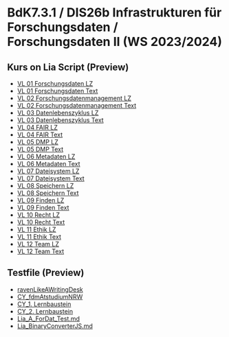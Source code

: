 <!--
author:   Mirjam Blümm, Katharina Fritsch, Janiça Hackenbuchner, Sina Bock

email:    mirjam.bluemm@th-koeln.de

logo:    

version:  0.0.1

language: de

narrator: Deutsch Female

comment:  Linkliste mit Links zur Anzeige des jeweiligen Vorlesungsskripts im Live-Editor von Lia Script
          
tags:     LiaScript, Preview

@btn:     <span class="lia-icon"><lia-keep>@0</lia-keep></span>

link:     https://cdn.jsdelivr.net/npm/bootstrap@5.3.2/dist/css/bootstrap.min.css

import:   
     
-->

# BdK7.3.1 / DIS26b Infrastrukturen für Forschungsdaten / Forschungsdaten II (WS 2023/2024)

<section>

## Kurs on Lia Script (Preview)

- [VL 01 Forschungsdaten LZ](http://liascript.github.io/course/?https://github.com/mbluemm/modul-fdII-thkoeln/blob/main/VL_01_Forschungsdaten_LZ.md)
- [VL 01 Forschungsdaten Text](http://liascript.github.io/course/?https://github.com/mbluemm/modul-fdII-thkoeln/blob/main/VL_01_Forschungsdaten_Text.md)
- [VL 02 Forschungsdatenmanagement LZ](http://liascript.github.io/course/?https://github.com/mbluemm/modul-fdII-thkoeln/blob/main/VL_02_Forschungsdatenmanagement_LZ.md)
- [VL 02 Forschungsdatenmanagement Text](http://liascript.github.io/course/?https://github.com/mbluemm/modul-fdII-thkoeln/blob/main/VL_02_Forschungsdatenmanagement_Text.md)
- [VL 03 Datenlebenszyklus LZ](http://liascript.github.io/course/?https://github.com/mbluemm/modul-fdII-thkoeln/blob/main/VL_03_Datenlebenszyklus_LZ.md)
- [VL 03 Datenlebenszyklus Text](http://liascript.github.io/course/?https://github.com/mbluemm/modul-fdII-thkoeln/blob/main/VL_03_Datenlebenszyklus_Text.md)
- [VL 04 FAIR LZ](http://liascript.github.io/course/?https://github.com/mbluemm/modul-fdII-thkoeln/blob/main/VL_04_FAIR_LZ.md)
- [VL 04 FAIR Text](http://liascript.github.io/course/?https://github.com/mbluemm/modul-fdII-thkoeln/blob/main/VL_04_FAIR_Text.md)
- [VL 05 DMP LZ](http://liascript.github.io/course/?https://github.com/mbluemm/modul-fdII-thkoeln/blob/main/VL_05_DMP_LZ.md)
- [VL 05 DMP Text](http://liascript.github.io/course/?https://github.com/mbluemm/modul-fdII-thkoeln/blob/main/VL_05_DMP_Text.md)
- [VL 06 Metadaten LZ](http://liascript.github.io/course/?https://github.com/mbluemm/modul-fdII-thkoeln/blob/main/VL_06_Metadaten_LZ.md)
- [VL 06 Metadaten Text](http://liascript.github.io/course/?https://github.com/mbluemm/modul-fdII-thkoeln/blob/main/VL_06_Metadaten_Text.md)
- [VL 07 Dateisystem LZ](http://liascript.github.io/course/?https://github.com/mbluemm/modul-fdII-thkoeln/blob/main/VL_07_Dateisystem_LZ.md)
- [VL 07 Dateisystem Text](http://liascript.github.io/course/?https://github.com/mbluemm/modul-fdII-thkoeln/blob/main/VL_07_Dateisystem_Text.md)
- [VL 08 Speichern LZ](http://liascript.github.io/course/?https://github.com/mbluemm/modul-fdII-thkoeln/blob/main/VL_08_Speichern_LZ.md) 
- [VL 08 Speichern Text](http://liascript.github.io/course/?https://github.com/mbluemm/modul-fdII-thkoeln/blob/main/VL_08_Speichern_Text.md) 
- [VL 09 Finden LZ](http://liascript.github.io/course/?https://github.com/mbluemm/modul-fdII-thkoeln/blob/main/VL_09_Finden_LZ.md)
- [VL 09 Finden Text](http://liascript.github.io/course/?https://github.com/mbluemm/modul-fdII-thkoeln/blob/main/VL_09_Finden_Text.md)
- [VL 10 Recht LZ](http://liascript.github.io/course/?https://github.com/mbluemm/modul-fdII-thkoeln/blob/main/VL_10_Recht_LZ.md)
- [VL 10 Recht Text](http://liascript.github.io/course/?https://github.com/mbluemm/modul-fdII-thkoeln/blob/main/VL_10_Recht_Text.md)
- [VL 11 Ethik LZ](http://liascript.github.io/course/?https://github.com/mbluemm/modul-fdII-thkoeln/blob/main/VL_11_Ethik_LZ.md)
- [VL 11 Ethik Text](http://liascript.github.io/course/?https://github.com/mbluemm/modul-fdII-thkoeln/blob/main/VL_11_Ethik_Text.md)
- [VL 12 Team LZ](http://liascript.github.io/course/?https://github.com/mbluemm/modul-fdII-thkoeln/blob/main/VL_12_Team_LZ.md)
- [VL 12 Team Text](http://liascript.github.io/course/?https://github.com/mbluemm/modul-fdII-thkoeln/blob/main/VL_12_Team_Text.md)
</section>

<section>

## Testfile (Preview)

- [ravenLikeAWritingDesk](http://liascript.github.io/course/?https://github.com/mbluemm/modul-fdII-thkoeln/blob/main/ravenLikeAWritingDesk.md)
- [CY_fdmAtstudiumNRW](http://liascript.github.io/course/?https://github.com/mbluemm/modul-fdII-thkoeln/blob/main/CY_fdmAtstudiumNRW.md)
- [CY_1. Lernbaustein](http://liascript.github.io/course/?https://github.com/mbluemm/modul-fdII-thkoeln/blob/main/CY_1_Lernbaustein_Umsetzung.md)
- [CY_2. Lernbaustein](http://liascript.github.io/course/?https://github.com/mbluemm/modul-fdII-thkoeln/blob/main/CY_2_Lernbaustein_Umsetzung.md)
- [Lia_A_ForDat_Test.md](http://liascript.github.io/course/?https://github.com/mbluemm/modul-fdII-thkoeln/blob/main/Lia_A_ForDat_Test.md)
- [Lia_BinaryConverterJS.md](http://liascript.github.io/course/?https://github.com/mbluemm/modul-fdII-thkoeln/blob/main/Lia_BinaryConverterJS.md)

</section>

